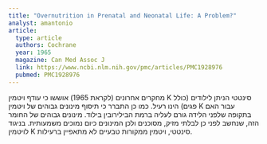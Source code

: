 ```yaml
---
title: "Overnutrition in Prenatal and Neonatal Life: A Problem?"
analyst: amantonio
article:
  type: article
  authors: Cochrane
  year: 1965
  magazine: Can Med Assoc J
  link: https://www.ncbi.nlm.nih.gov/pmc/articles/PMC1928976
  pubmed: PMC1928976
---
```


מחקרים אחרונים (לקראת 1965) אוששו כי עודף ויטמין K סינטטי הניתן לילודים (כולל פגים) הינו רעיל. כמו כן התברר כי תיסוף מינונים גבוהים של ויטמין K עבור האם בתקופה שלפני הלידה גורם לעליה ברמת הבילירובין בילוד. מינונים גבוהים של החומר הזה, שנחשב לפני כן לבלתי מזיק, מסוכנים ולכן המינונים כיום נמוכים משמעותית. בניגוד לויטמין K סינטטי, ויטמין ממקורות טבעיים לא מתאפיין ברעילות.

